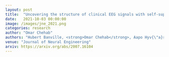 ```yaml
---
layout: post
title:  "Uncovering the structure of clinical EEG signals with self-supervised learning"
date:   2021-10-03 00:00:00
image: /images/jne_2021.png
categories: research
author: "Omar Chehab"
authors: "Hubert Banville, <strong>Omar Chehab</strong>, Aapo Hyv{\"a}rinen, Denis Engemann, Alexandre Gramfort"
venue: "Journal of Neural Engineering"
arxiv: https://arxiv.org/abs/2007.16104
---
```

